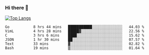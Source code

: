 ### Hi there 👋

<!--
**3Xpl0it3r/3Xpl0it3r** is a ✨ _special_ ✨ repository because its `README.md` (this file) appears on your GitHub profile.

Here are some ideas to get you started:

- 🔭 I’m currently working on ...
- 🌱 I’m currently learning ...
- 👯 I’m looking to collaborate on ...
- 🤔 I’m looking for help with ...
- 💬 Ask me about ...
- 📫 How to reach me: ...
- 😄 Pronouns: ...
- ⚡ Fun fact: ...
-->


[![Top Langs](https://github-readme-stats.vercel.app/api/top-langs/?username=3Xpl0it3r&layout=compact)](https://github.com/3Xpl0it3r/3Xpl0it3r)

<!--START_SECTION:waka-->

```text
Go           8 hrs 44 mins   ███████████░░░░░░░░░░░░░░   44.03 %
VimL         4 hrs 28 mins   █████▓░░░░░░░░░░░░░░░░░░░   22.56 %
C            3 hrs 6 mins    ████░░░░░░░░░░░░░░░░░░░░░   15.62 %
JSON         1 hr 30 mins    ██░░░░░░░░░░░░░░░░░░░░░░░   07.57 %
Text         33 mins         ▓░░░░░░░░░░░░░░░░░░░░░░░░   02.82 %
Bash         19 mins         ▒░░░░░░░░░░░░░░░░░░░░░░░░   01.64 %
```

<!--END_SECTION:waka-->
